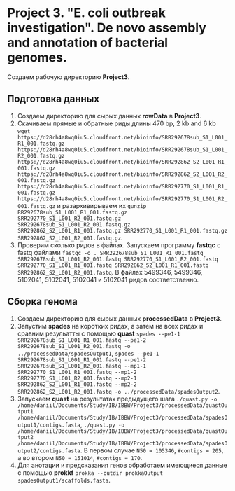# Project 3. "E. coli outbreak investigation". De novo assembly and annotation of bacterial genomes.
Создаем рабочую директорию **Project3**.

## Подготовка данных
1. Создаем директорию для сырых данных **rowData** в **Project3**.
2. Скачиваем прямые и обратные риды  длины 470 bp, 2 kb and 6 kb `wget https://d28rh4a8wq0iu5.cloudfront.net/bioinfo/SRR292678sub_S1_L001_R1_001.fastq.gz https://d28rh4a8wq0iu5.cloudfront.net/bioinfo/SRR292678sub_S1_L001_R2_001.fastq.gz https://d28rh4a8wq0iu5.cloudfront.net/bioinfo/SRR292862_S2_L001_R1_001.fastq.gz https://d28rh4a8wq0iu5.cloudfront.net/bioinfo/SRR292862_S2_L001_R2_001.fastq.gz https://d28rh4a8wq0iu5.cloudfront.net/bioinfo/SRR292770_S1_L001_R1_001.fastq.gz https://d28rh4a8wq0iu5.cloudfront.net/bioinfo/SRR292770_S1_L001_R2_001.fastq.gz` и разархивирываем их `gunzip RR292678sub_S1_L001_R1_001.fastq.gz SRR292770_S1_L001_R2_001.fastq.gz SRR292678sub_S1_L001_R2_001.fastq.gz SRR292862_S2_L001_R1_001.fastq.gz SRR292770_S1_L001_R1_001.fastq.gz SRR292862_S2_L001_R2_001.fastq.gz`.
3. Проверим сколько ридов в файлах. Запускаем программу **fastqc** с fastq файлами `fastqc -o . SRR292678sub_S1_L001_R1_001.fastq SRR292678sub_S1_L001_R2_001.fastq SRR292770_S1_L001_R2_001.fastq SRR292770_S1_L001_R1_001.fastq SRR292862_S2_L001_R1_001.fastq SRR292862_S2_L001_R2_001.fastq`. В файлах 5499346, 5499346, 5102041, 5102041, 5102041 и 5102041 ридов соответственно.

## Сборка генома
1. Создаем директорию для сырых данных **processedData** в **Project3**.
2. Запустим **spades** на коротких ридах, а затем на всех ридах и сравним резульатты с помощью **quast** `spades --pe1-1 SRR292678sub_S1_L001_R1_001.fastq --pe1-2 SRR292678sub_S1_L001_R2_001.fastq -o ../processedData/spadesOutput1`, `spades --pe1-1 SRR292678sub_S1_L001_R1_001.fastq --pe1-2 SRR292678sub_S1_L001_R2_001.fastq --mp1-1 SRR292770_S1_L001_R1_001.fastq --mp1-2 SRR292770_S1_L001_R2_001.fastq --mp2-1 SRR292862_S2_L001_R1_001.fastq --mp2-2 SRR292862_S2_L001_R2_001.fastq -o ../processedData/spadesOutput2`.
3. Запускаем **quast** на результатах предыдущего шага `./quast.py -o /home/daniil/Documents/Study/IB/IBBW/Project3/processedData/quastOutput1 /home/daniil/Documents/Study/IB/IBBW/Project3/processedData/spadesOutput1/contigs.fasta`, `./quast.py -o /home/daniil/Documents/Study/IB/IBBW/Project3/processedData/quastOutput2 /home/daniil/Documents/Study/IB/IBBW/Project3/processedData/spadesOutput2/contigs.fasta`. В первом случае `N50 = 105346`, `#contigs = 205`, а во втором `N50 = 151014`, `#contigs = 170`.
4. Для анотации и предсказания генов обработаем имеющиеся данные с помощью **prokkf** `prokka --outdir prokkaOutput spadesOutput1/scaffolds.fasta`.

